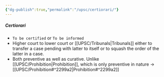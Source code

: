 ```yaml
---
{"dg-publish":true,"permalink":"/upsc/certiorari/"}
---
```


##### Certiorari
- `To be certified` or `To be informed`
- Higher court to lower court or [[UPSC/Tribunals\|Tribunals]] either to transfer a case pending with latter to itself or to squash the order of the latter in a case. 
- Both preventive as well as curative. Unlike [[UPSC/Prohibition\|Prohibition]], which is only preventive in nature -> [[UPSC/Prohibition#^2299a2\|Prohibition#^2299a2]] 